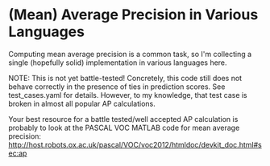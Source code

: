 # (Mean) Average Precision in Various Languages

Computing mean average precision is a common task, so I'm collecting a single
(hopefully solid) implementation in various languages here.

NOTE: This is not yet battle-tested! Concretely, this code still does not behave
correctly in the presence of ties in prediction scores. See test_cases.yaml for
details. However, to my knowledge, that test case is broken in almost all
popular AP calculations.

Your best resource for a battle tested/well accepted AP calculation is probably
to look at the PASCAL VOC MATLAB code for mean average precision:
http://host.robots.ox.ac.uk/pascal/VOC/voc2012/htmldoc/devkit_doc.html#sec:ap
